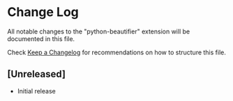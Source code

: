 # Change Log

All notable changes to the "python-beautifier" extension will be documented in this file.

Check [Keep a Changelog](http://keepachangelog.com/) for recommendations on how to structure this file.

## [Unreleased]

- Initial release
